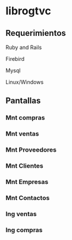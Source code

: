 librogtvc
=========

## Requerimientos

Ruby and Rails

Firebird

Mysql

Linux/Windows


## Pantallas

### Mnt compras

### Mnt ventas

### Mnt Proveedores

### Mnt Clientes

### Mnt Empresas

### Mnt Contactos

### Ing ventas

### Ing compras

